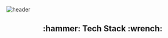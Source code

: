 ![header](https://capsule-render.vercel.app/api?type=waving&color=auto&height=300&section=header&text=BaeSeongHyeon&fontSize=80)


<h2 align='center'> :hammer: Tech Stack :wrench: </h2

